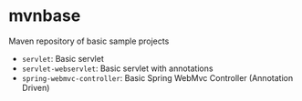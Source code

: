# mvnbase
Maven repository of basic sample projects

* `servlet`: Basic servlet
* `servlet-webservlet`: Basic servlet with annotations
* `spring-webmvc-controller`: Basic Spring WebMvc Controller (Annotation Driven)
